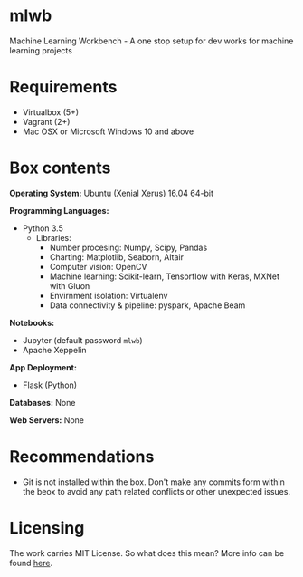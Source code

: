 # mlwb
Machine Learning Workbench - A one stop setup for dev works for machine learning projects

# Requirements
- Virtualbox (5+)
- Vagrant (2+)
- Mac OSX or Microsoft Windows 10 and above

# Box contents
__Operating System:__ Ubuntu (Xenial Xerus) 16.04 64-bit

__Programming Languages:__
- Python 3.5
  - Libraries:
    - Number procesing: Numpy, Scipy, Pandas
    - Charting: Matplotlib, Seaborn, Altair
    - Computer vision: OpenCV
    - Machine learning: Scikit-learn, Tensorflow with Keras, MXNet with Gluon
    - Envirnment isolation: Virtualenv
    - Data connectivity & pipeline: pyspark, Apache Beam

__Notebooks:__
- Jupyter (default password `mlwb`)
- Apache Xeppelin

__App Deployment:__
- Flask (Python)

__Databases:__ None

__Web Servers:__ None

# Recommendations
- Git is not installed within the box. Don't make any commits form within the beox to avoid any path related conflicts or other unexpected issues.

# Licensing
The work carries MIT License. So what does this mean? More info can be found [here](https://choosealicense.com/appendix/ "External link").
